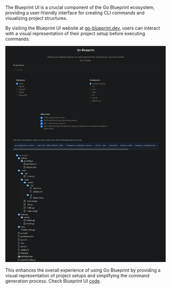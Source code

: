 The Blueprint UI is a crucial component of the Go Blueprint ecosystem, providing a user-friendly interface for creating CLI commands and visualizing project structures.

By visiting the Blueprint UI website at [go-blueprint.dev](https://go-blueprint.dev), users can interact with a visual representation of their project setup before executing commands.

![BlueprintUI](public/blueprint_ui.png)

This enhances the overall experience of using Go Blueprint by providing a visual representation of project setups and simplifying the command generation process. Check Blueprint UI [code](https://github.com/briancbarrow/go-blueprint-htmx).
